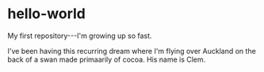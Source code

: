# hello-world
My first repository---I'm growing up so fast.

I've been having this recurring dream where I'm flying over Auckland on the back of a swan made primaarily of cocoa. 
His name is Clem.
